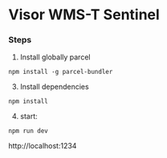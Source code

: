 
# Visor WMS-T Sentinel


### Steps

1. Install  globally parcel
```
npm install -g parcel-bundler
```

3. Install dependencies
```
npm install
```

4. start:
```
npm run dev
```

http://localhost:1234
